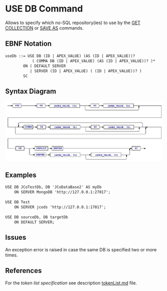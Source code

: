 # USE DB Command
Allows to specify which no-SQL repository(ies) to use by the [GET COLLECTION](/languageSpecification/getCollection.md) or [SAVE AS](/languageSpecification/saveAs.md) commands.


## EBNF Notation
	useDb ::= USE DB (ID | APEX_VALUE) (AS (ID | APEX_VALUE))? 
        		( COMMA DB (ID | APEX_VALUE) (AS (ID | APEX_VALUE))? )*
		    ON ( DEFAULT SERVER 
		       | SERVER (ID | APEX_VALUE) ( (ID | APEX_VALUE))? )
		    SC
  

## Syntax Diagram
![UseDb Command Syntax!](/languageSpecification/assets/rules/useDb.png "USE DB Syntax Diagram") 


## Examples
	USE DB JCoTestDb, DB 'JCoDataBase2' AS myDb  
		ON SERVER MongoDB 'http://127.0.0.1:27017';

	USE DB Test  
		ON SERVER jcods 'http://127.0.0.1:17017';

	USE DB sourceDb, DB targetDb  
		ON DEFAULT SERVER;
  

## Issues
An exception error is raised in case the same DB is specified two or more times.


## References
For the *token list specification* see description [tokenList.md](/languageSpecification/tokenList.md) file.

